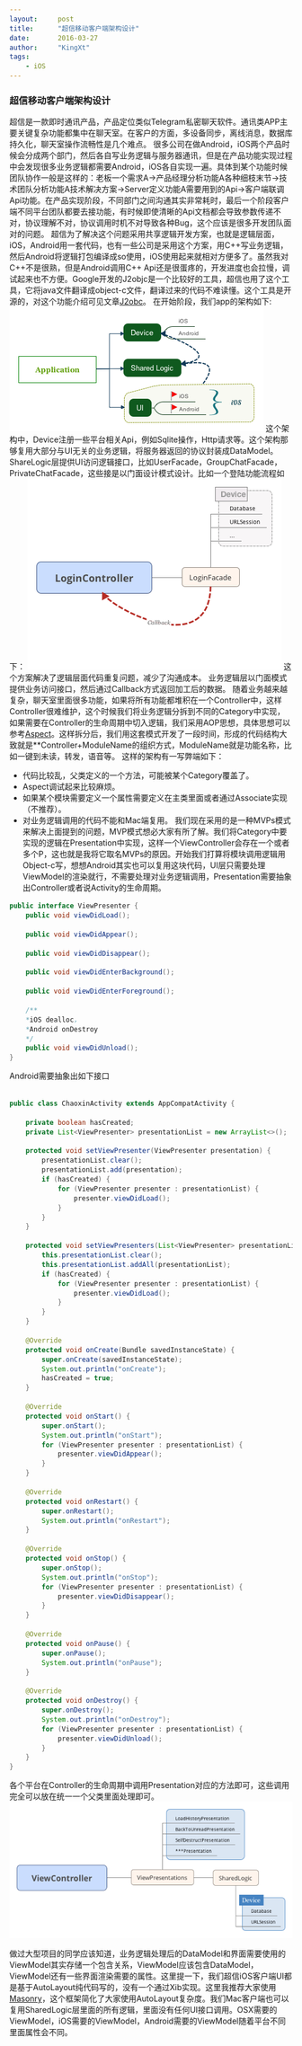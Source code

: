 ```yaml
---
layout:     post		
title:      "超信移动客户端架构设计"		
date:       2016-03-27	
author:     "KingXt"		
tags:
    - iOS
---
```


### 超信移动客户端架构设计

超信是一款即时通讯产品，产品定位类似Telegram私密聊天软件。通讯类APP主要关键复杂功能都集中在聊天室。在客户的方面，多设备同步，离线消息，数据库持久化，聊天室操作流畅性是几个难点。
很多公司在做Android，iOS两个产品时候会分成两个部门，然后各自写业务逻辑与服务器通讯，但是在产品功能实现过程中会发现很多业务逻辑都需要Android，iOS各自实现一遍。具体到某个功能时候团队协作一般是这样的：老板一个需求A->产品经理分析功能A各种细枝末节->技术团队分析功能A技术解决方案->Server定义功能A需要用到的Api->客户端联调Api功能。在产品实现阶段，不同部门之间沟通其实非常耗时，最后一个阶段客户端不同平台团队都要去接功能，有时候即使清晰的Api文档都会导致参数传递不对，协议理解不对，协议调用时机不对导致各种Bug，这个应该是很多开发团队面对的问题。
超信为了解决这个问题采用共享逻辑开发方案，也就是逻辑层面，iOS，Android用一套代码，也有一些公司是采用这个方案，用C++写业务逻辑，然后Android将逻辑打包编译成so使用，iOS使用起来就相对方便多了。虽然我对C++不是很熟，但是Android调用C++ Api还是很蛋疼的，开发进度也会拉慢，调试起来也不方便。Google开发的J2objc是一个比较好的工具，超信也用了这个工具，它将java文件翻译成object-c文件，翻译过来的代码不难读懂。这个工具是开源的，对这个功能介绍可见文章[J2obc](http://kingxt.me/2015/11/05/J2objc/)。
在开始阶段，我们app的架构如下:
<img src="/img/post/app_architecture_1.png"/>
这个架构中，Device注册一些平台相关Api，例如Sqlite操作，Http请求等。这个架构那够复用大部分与UI无关的业务逻辑，将服务器返回的协议封装成DataModel。ShareLogic层提供UI访问逻辑接口，比如UserFacade，GroupChatFacade，PrivateChatFacade，这些接是以门面设计模式设计。比如一个登陆功能流程如下：
<img src="/img/post/LoginController.png"/>
这个方案解决了逻辑层面代码重复问题，减少了沟通成本。
业务逻辑层以门面模式提供业务访问接口，然后通过Callback方式返回加工后的数据。
随着业务越来越复杂，聊天室里面很多功能，如果将所有功能都堆积在一个Controller中，这样Controller很难维护，这个时候我们将业务逻辑分拆到不同的Category中实现，如果需要在Controller的生命周期中切入逻辑，我们采用AOP思想，具体思想可以参考[Aspect](https://github.com/steipete/Aspects)。这样拆分后，我们用这套模式开发了一段时间，形成的代码结构大致就是**Controller+ModuleName的组织方式，ModuleName就是功能名称，比如一键到未读，转发，语音等。
这样的架构有一写弊端如下：
* 代码比较乱，父类定义的一个方法，可能被某个Category覆盖了。
* Aspect调试起来比较麻烦。
* 如果某个模块需要定义一个属性需要定义在主类里面或者通过Associate实现（不推荐）。
* 对业务逻辑调用的代码不能和Mac端复用。
我们现在采用的是一种MVPs模式来解决上面提到的问题，MVP模式想必大家有所了解。我们将Category中要实现的逻辑在Presentation中实现，这样一个ViewController会存在一个或者多个P，这也就是我将它取名MVPs的原因。开始我们打算将模块调用逻辑用Object-c写，想想Android其实也可以复用这块代码，UI层只需要处理ViewModel的渲染就行，不需要处理对业务逻辑调用，Presentation需要抽象出Controller或者说Activity的生命周期。

``` java
public interface ViewPresenter {
    public void viewDidLoad();

	public void viewDidAppear();

	public void viewDidDisappear();

	public void viewDidEnterBackground();

	public void viewDidEnterForeground();
    
    /**
    *iOS dealloc，
    *Android onDestroy
    */
	public void viewDidUnload();
}
```

Android需要抽象出如下接口

```java

public class ChaoxinActivity extends AppCompatActivity {

    private boolean hasCreated;
    private List<ViewPresenter> presentationList = new ArrayList<>();

    protected void setViewPresenter(ViewPresenter presentation) {
        presentationList.clear();
        presentationList.add(presentation);
        if (hasCreated) {
            for (ViewPresenter presenter : presentationList) {
                presenter.viewDidLoad();
            }
        }
    }
    
    protected void setViewPresenters(List<ViewPresenter> presentationList) {
        this.presentationList.clear();
        this.presentationList.addAll(presentationList);
        if (hasCreated) {
            for (ViewPresenter presenter : presentationList) {
                presenter.viewDidLoad();
            }
        }
    }

    @Override
    protected void onCreate(Bundle savedInstanceState) {
        super.onCreate(savedInstanceState);
        System.out.println("onCreate");
        hasCreated = true;
    }

    @Override
    protected void onStart() {
        super.onStart();
        System.out.println("onStart");
        for (ViewPresenter presenter : presentationList) {
            presenter.viewDidAppear();
        }
    }

    @Override
    protected void onRestart() {
        super.onRestart();
        System.out.println("onRestart");
    }

    @Override
    protected void onStop() {
        super.onStop();
        System.out.println("onStop");
        for (ViewPresenter presenter : presentationList) {
            presenter.viewDidDisappear();
        }
    }

    @Override
    protected void onPause() {
        super.onPause();
        System.out.println("onPause");
    }

    @Override
    protected void onDestroy() {
        super.onDestroy();
        System.out.println("onDestroy");
        for (ViewPresenter presenter : presentationList) {
            presenter.viewDidUnload();
        }
    }
}


```

各个平台在Controller的生命周期中调用Presentation对应的方法即可，这些调用完全可以放在统一一个父类里面处理即可。
<img src="/img/post/ViewPresentation.png"/>

做过大型项目的同学应该知道，业务逻辑处理后的DataModel和界面需要使用的ViewModel其实存储一个包含关系，ViewModel应该包含DataModel，ViewModel还有一些界面渲染需要的属性。这里提一下，我们超信iOS客户端UI都是基于AutoLayout纯代码写的，没有一个通过Xib实现。这里我推荐大家使用[Masonry](https://github.com/SnapKit/Masonry)，这个框架简化了大家使用AutoLayout复杂度。我们Mac客户端也可以复用SharedLogic层里面的所有逻辑，里面没有任何UI接口调用。OSX需要的ViewModel，iOS需要的ViewModel，Android需要的ViewModel随着平台不同里面属性会不同。
